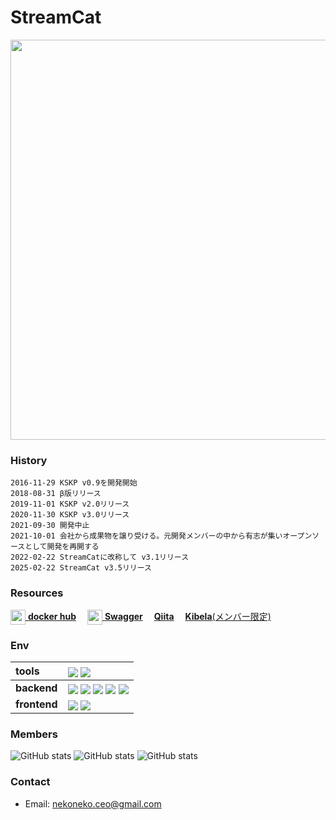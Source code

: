# StreamCat
<img src="https://github.com/user-attachments/assets/93f1f228-eeb2-4c3f-9e6b-6cd4994d9e52" width="640">

### History
```
2016-11-29 KSKP v0.9を開発開始
2018-08-31 β版リリース
2019-11-01 KSKP v2.0リリース
2020-11-30 KSKP v3.0リリース
2021-09-30 開発中止
2021-10-01 会社から成果物を譲り受ける。元開発メンバーの中から有志が集いオープンソースとして開発を再開する
2022-02-22 StreamCatに改称して v3.1リリース
2025-02-22 StreamCat v3.5リリース
```

### Resources
[<img valign=middle width=24 height=24 src="https://unpkg.com/simple-icons@v14/icons/docker.svg"/> **docker hub**](https://hub.docker.com/repositories/sabanyan)　
[<img valign=middle width=24 height=24 src="https://unpkg.com/simple-icons@v14/icons/swagger.svg"/> **Swagger**](https://app.swaggerhub.com/apis/sabanyansoft/StreamCat/v0.0.0#/)　
[**Qiita**](https://qiita.com/hiro80)　
[**Kibela**(メンバー限定)](https://sabanyan.kibe.la/)


### Env

| tools | <img src="https://img.shields.io/badge/-Docker-EEE.svg?logo=docker&style=flat"  valign="bottom"> <img src="https://img.shields.io/badge/-Visual%20Studio%20Code-007ACC.svg?logo=visual-studio-code&style=flat" valign="bottom"> |
:----|:---- 
| **backend** | <img src="https://img.shields.io/badge/-Python-F9DC3E.svg?logo=python&style=flat" valign="bottom"> <img src="https://img.shields.io/badge/-FastAPI-009688.svg?logo=fastapi&style=flat" valign="bottom"> <img src="https://img.shields.io/badge/-SQLAlchemy-D71F00.svg?logo=sqlalchemy&style=flat" valign="bottom"> <img src="https://img.shields.io/badge/-PostgreSQL-336791.svg?logo=postgresql&style=flat" valign="bottom"> <img src="https://img.shields.io/badge/-nysol_python-7E4980.svg?&style=flat" valign="bottom"> |
| **frontend** | <img src="https://img.shields.io/badge/-TypeScript-007ACC.svg?logo=typescript&style=flat" valign="bottom"> <img src="https://img.shields.io/badge/-React-555.svg?logo=react&style=flat" valign="bottom"> |

### Members
  ![GitHub stats](https://github-readme-stats.vercel.app/api?username=hiroshi80&show_icons=true&theme=default) ![GitHub stats](https://github-readme-stats.vercel.app/api?username=Kentaro-Yamada&show_icons=true&theme=default) ![GitHub stats](https://github-readme-stats.vercel.app/api?username=RyoTani0210&show_icons=true&theme=default)

### Contact
- Email: [nekoneko.ceo@gmail.com](mailto:nekoneko.ceo@gmail.com)
